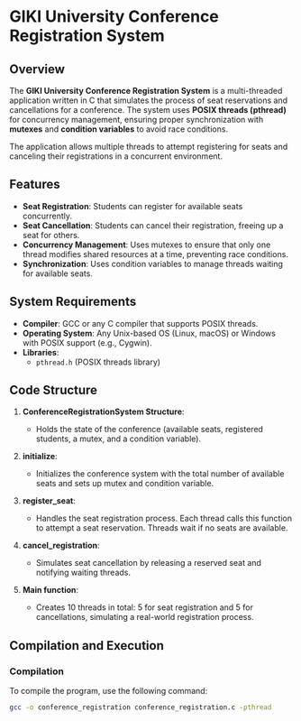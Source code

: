 # GIKI University Conference Registration System

## Overview

The **GIKI University Conference Registration System** is a multi-threaded application written in C that simulates the process of seat reservations and cancellations for a conference. The system uses **POSIX threads (pthread)** for concurrency management, ensuring proper synchronization with **mutexes** and **condition variables** to avoid race conditions.

The application allows multiple threads to attempt registering for seats and canceling their registrations in a concurrent environment.

## Features

- **Seat Registration**: Students can register for available seats concurrently.
- **Seat Cancellation**: Students can cancel their registration, freeing up a seat for others.
- **Concurrency Management**: Uses mutexes to ensure that only one thread modifies shared resources at a time, preventing race conditions.
- **Synchronization**: Uses condition variables to manage threads waiting for available seats.

## System Requirements

- **Compiler**: GCC or any C compiler that supports POSIX threads.
- **Operating System**: Any Unix-based OS (Linux, macOS) or Windows with POSIX support (e.g., Cygwin).
- **Libraries**: 
  - `pthread.h` (POSIX threads library)

## Code Structure

1. **ConferenceRegistrationSystem Structure**: 
   - Holds the state of the conference (available seats, registered students, a mutex, and a condition variable).

2. **initialize**: 
   - Initializes the conference system with the total number of available seats and sets up mutex and condition variable.

3. **register_seat**: 
   - Handles the seat registration process. Each thread calls this function to attempt a seat reservation. Threads wait if no seats are available.

4. **cancel_registration**: 
   - Simulates seat cancellation by releasing a reserved seat and notifying waiting threads.

5. **Main function**:
   - Creates 10 threads in total: 5 for seat registration and 5 for cancellations, simulating a real-world registration process.

## Compilation and Execution

### Compilation

To compile the program, use the following command:

```bash
gcc -o conference_registration conference_registration.c -pthread
